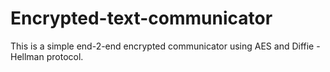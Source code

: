 # Encrypted-text-communicator
This is a simple end-2-end encrypted communicator using AES and Diffie - Hellman protocol.
